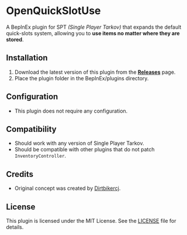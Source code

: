 # OpenQuickSlotUse

A BepInEx plugin for SPT *(Single Player Tarkov)* that expands the default quick-slots system, allowing you to **use items no matter where they are stored**.

## Installation

1. Download the latest version of this plugin from the **[Releases](https://github.com/Reis963/OpenQuickSlotUse/releases)** page.
2. Place the plugin folder in the BepInEx/plugins directory.

## Configuration

- This plugin does not require any configuration.

## Compatibility

- Should work with any version of Single Player Tarkov.
- Should be compatible with other plugins that do not patch `InventoryController`.

## Credits

- Original concept was created by [Dirtbikercj](https://github.com/CJ-SPT).

## License

This plugin is licensed under the MIT License. See the [LICENSE](./LICENSE) file for details.
